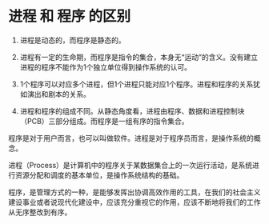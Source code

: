 # 进程 和 程序 的区别

1. 进程是动态的，而程序是静态的。

2. 进程有一定的生命期，而程序是指令的集合，本身无“运动”的含义。没有建立进程的程序不能作为1个独立单位得到操作系统的认可。

3. 1个程序可以对应多个进程，但1个进程只能对应1个程序。进程和程序的关系犹如演出和剧本的关系。

4. 进程和程序的组成不同。从静态角度看，进程由程序、数据和进程控制块（PCB）三部分组成。而程序是一组有序的指令集合。

程序是对于用户而言，也可以叫做软件。进程是对于程序员而言，是操作系统的概念。

进程（Process）是计算机中的程序关于某数据集合上的一次运行活动，是系统进行资源分配和调度的基本单位，是操作系统结构的基础。

程序，是管理方式的一种，是能够发挥出协调高效作用的工具，在我们的社会主义建设事业或者说现代化建设中，应该充分重视它的作用，应该不断地将我们的工作从无序整改到有序。